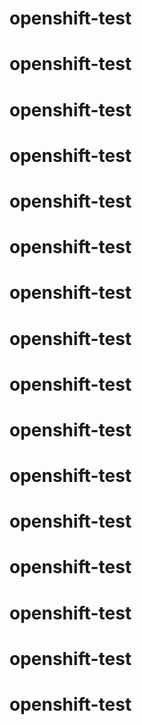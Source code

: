 # openshift-test
# openshift-test
# openshift-test
# openshift-test
# openshift-test
# openshift-test
# openshift-test
# openshift-test
# openshift-test
# openshift-test
# openshift-test
# openshift-test
# openshift-test
# openshift-test
# openshift-test
# openshift-test
